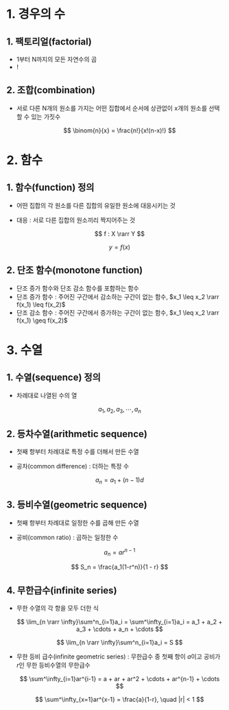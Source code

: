 # 1. 경우의 수

## 1. 팩토리얼(factorial)

- 1부터 N까지의 모든 자연수의 곱
- $!$

## 2. 조합(combination)

- 서로 다른 N개의 원소를 가지는 어떤 집합에서 순서에 상관없이 x개의 원소를 선택할 수 있는 가짓수
    
    $$
    \binom{n}{x} = \frac{n!}{x!(n-x)!}
    $$
    

# 2. 함수

## 1. 함수(function) 정의

- 어떤 집합의 각 원소를 다른 집합의 유일한 원소에 대응시키는 것
- 대응 : 서로 다른 집합의 원소끼리 짝지어주는 것
    
    $$
    f : X \rarr Y
    $$
    
    $$
    y = f(x)
    $$
    

## 2. 단조 함수(monotone function)

- 단조 증가 함수와 단조 감소 함수를 포함하는 함수
- 단조 증가 함수 : 주어진 구간에서 감소하는 구간이 없는 함수, $x_1 \leq  x_2 \rarr f(x_1) \leq f(x_2)$
- 단조 감소 함수 : 주어진 구간에서 증가하는 구간이 없는 함수, $x_1 \leq  x_2 \rarr f(x_1) \geq f(x_2)$

# 3. 수열

## 1. 수열(sequence) 정의

- 차례대로 나열된 수의 열
    
    $$
    a_1, a_2, a_3, \cdots, a_n
    $$
    

## 2. 등차수열(arithmetic sequence)

- 첫째 항부터 차례대로 특정 수를 더해서 만든 수열
- 공차(common difference) : 더하는 특정 수
    
    $$
    a_n = a_1 + (n - 1)d
    $$
    

## 3. 등비수열(geometric sequence)

- 첫째 항부터 차례대로 일정한 수를 곱해 만든 수열
- 공비(common ratio) : 곱하는 일정한 수
    
    $$
    a_n = ar^{n-1}
    $$
    
    $$
    S_n = \frac{a_1(1-r^n)}{1 - r}
    $$
    

## 4. 무한급수(infinite series)

- 무한 수열의 각 항을 모두 더한 식
    
    $$
    \lim_{n \rarr \infty}\sum^n_{i=1}a_i = \sum^\infty_{i=1}a_i = a_1 + a_2 + a_3 + \cdots + a_n + \cdots
    $$
    
    $$
    \lim_{n \rarr \infty}\sum^n_{i=1}a_i = S
    $$
    
- 무한 등비 급수(infinite geometric series) : 무한급수 중 첫째 항이 $a$이고 공비가 $r$인 무한 등비수열의 무한급수
    
    $$
    \sum^\infty_{i=1}ar^{i-1} = a + ar + ar^2 + \cdots + ar^{n-1} + \cdots
    $$
    
    $$
    \sum^\infty_{x=1}ar^{x-1} = \frac{a}{1-r}, \quad |r| < 1
    $$
